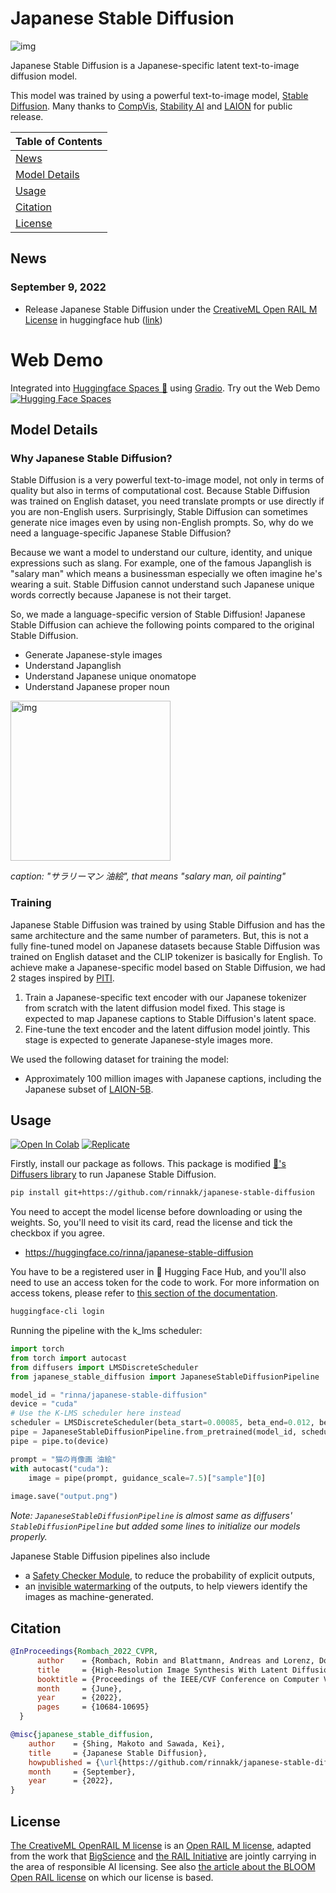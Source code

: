 # Japanese Stable Diffusion

<img src="./data/out.png" alt="img">


Japanese Stable Diffusion is a Japanese-specific latent text-to-image diffusion model.

This model was trained by using a powerful text-to-image model, [Stable Diffusion](https://github.com/CompVis/stable-diffusion). 
Many thanks to [CompVis](https://github.com/CompVis), [Stability AI](https://stability.ai/) and [LAION](https://laion.ai/) for public release. 

| Table of Contents |
|-|
| [News](#news) |
| [Model Details](#model-details) |
| [Usage](#usage) |
| [Citation](#citation) |
| [License](#license) |

## News
### September 9, 2022
- Release Japanese Stable Diffusion under the [CreativeML Open RAIL M License](LICENSE) in huggingface hub ([link](https://huggingface.co/rinna/japanese-stable-diffusion))

# Web Demo

Integrated into [Huggingface Spaces 🤗](https://huggingface.co/spaces) using [Gradio](https://github.com/gradio-app/gradio). Try out the Web Demo [![Hugging Face Spaces](https://img.shields.io/badge/%F0%9F%A4%97%20Hugging%20Face-Spaces-blue)](https://huggingface.co/spaces/rinna/japanese-stable-diffusion)

## Model Details
### Why Japanese Stable Diffusion?
Stable Diffusion is a very powerful text-to-image model, not only in terms of quality but also in terms of computational cost. 
Because Stable Diffusion was trained on English dataset, you need translate prompts or use directly if you are non-English users. 
Surprisingly, Stable Diffusion can sometimes generate nice images even by using non-English prompts. 
So, why do we need a language-specific Japanese Stable Diffusion?

Because we want a model to understand our culture, identity, and unique expressions such as slang. 
For example, one of the famous Japanglish is "salary man" which means a businessman especially we often imagine he's wearing a suit. 
Stable Diffusion cannot understand such Japanese unique words correctly because Japanese is not their target.

So, we made a language-specific version of Stable Diffusion! 
Japanese Stable Diffusion can achieve the following points compared to the original Stable Diffusion. 
- Generate Japanese-style images
- Understand Japanglish
- Understand Japanese unique onomatope
- Understand Japanese proper noun


<img src="./data/salary_man.png" alt="img" width="256" height="256">

*caption: "サラリーマン 油絵", that means "salary man, oil painting"*

### Training 
Japanese Stable Diffusion was trained by using Stable Diffusion and has the same architecture and the same number of parameters.
But, this is not a fully fine-tuned model on Japanese datasets because Stable Diffusion was trained on English dataset and the CLIP tokenizer is basically for English.
To achieve make a Japanese-specific model based on Stable Diffusion, we had 2 stages inspired by [PITI](https://arxiv.org/abs/2205.12952).

1. Train a Japanese-specific text encoder with our Japanese tokenizer from scratch with the latent diffusion model fixed. This stage is expected to map Japanese captions to Stable Diffusion's latent space. 
2. Fine-tune the text encoder and the latent diffusion model jointly. This stage is expected to generate Japanese-style images more. 

We used the following dataset for training the model:

- Approximately 100 million images with Japanese captions, including the Japanese subset of [LAION-5B](https://laion.ai/blog/laion-5b/).


## Usage

<a href="https://colab.research.google.com/github/rinnakk/japanese-stable-diffusion/blob/master/scripts/txt2img.ipynb" target="_parent"><img src="https://colab.research.google.com/assets/colab-badge.svg" alt="Open In Colab"/></a>
[![Replicate](https://replicate.com/cjwbw/japanese-stable-diffusion/badge)](https://replicate.com/cjwbw/japanese-stable-diffusion)


Firstly, install our package as follows. This package is modified [🤗's Diffusers library](https://github.com/huggingface/diffusers) to run Japanese Stable Diffusion.


```bash
pip install git+https://github.com/rinnakk/japanese-stable-diffusion
```

You need to accept the model license before downloading or using the weights. So, you'll need to visit its card, read the license and tick the checkbox if you agree.

- https://huggingface.co/rinna/japanese-stable-diffusion

You have to be a registered user in 🤗 Hugging Face Hub, and you'll also need to use an access token for the code to work. For more information on access tokens, please refer to [this section of the documentation](https://huggingface.co/docs/hub/security-tokens).
```bash
huggingface-cli login
```

Running the pipeline with the k_lms scheduler:

```python
import torch
from torch import autocast
from diffusers import LMSDiscreteScheduler
from japanese_stable_diffusion import JapaneseStableDiffusionPipeline

model_id = "rinna/japanese-stable-diffusion"
device = "cuda"
# Use the K-LMS scheduler here instead
scheduler = LMSDiscreteScheduler(beta_start=0.00085, beta_end=0.012, beta_schedule="scaled_linear", num_train_timesteps=1000)
pipe = JapaneseStableDiffusionPipeline.from_pretrained(model_id, scheduler=scheduler, use_auth_token=True)
pipe = pipe.to(device)

prompt = "猫の肖像画 油絵"
with autocast("cuda"):
    image = pipe(prompt, guidance_scale=7.5)["sample"][0]  
    
image.save("output.png")
```

_Note: `JapaneseStableDiffusionPipeline` is almost same as diffusers' `StableDiffusionPipeline` but added some lines to initialize our models properly._ 


Japanese Stable Diffusion pipelines also include 
- a [Safety Checker Module](https://github.com/huggingface/diffusers/blob/main/src/diffusers/pipelines/stable_diffusion/safety_checker.py), to reduce the probability of explicit outputs,
- an [invisible watermarking](https://github.com/ShieldMnt/invisible-watermark) of the outputs, to help viewers identify the images as machine-generated.



## Citation

```bibtex
@InProceedings{Rombach_2022_CVPR,
      author    = {Rombach, Robin and Blattmann, Andreas and Lorenz, Dominik and Esser, Patrick and Ommer, Bj\"orn},
      title     = {High-Resolution Image Synthesis With Latent Diffusion Models},
      booktitle = {Proceedings of the IEEE/CVF Conference on Computer Vision and Pattern Recognition (CVPR)},
      month     = {June},
      year      = {2022},
      pages     = {10684-10695}
  }
```

```bibtex
@misc{japanese_stable_diffusion,
    author    = {Shing, Makoto and Sawada, Kei},
    title     = {Japanese Stable Diffusion},
    howpublished = {\url{https://github.com/rinnakk/japanese-stable-diffusion}},
    month     = {September},
    year      = {2022},
}
```

## License
[The CreativeML OpenRAIL M license](LICENSE)  is an [Open RAIL M license](https://www.licenses.ai/blog/2022/8/18/naming-convention-of-responsible-ai-licenses), adapted from the work that [BigScience](https://bigscience.huggingface.co/) and [the RAIL Initiative](https://www.licenses.ai/) are jointly carrying in the area of responsible AI licensing. See also [the article about the BLOOM Open RAIL license](https://bigscience.huggingface.co/blog/the-bigscience-rail-license) on which our license is based.
